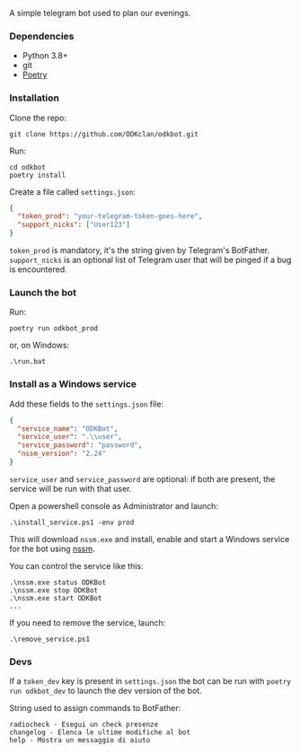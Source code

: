 A simple telegram bot used to plan our evenings.

### Dependencies

- Python 3.8+
- git
- [Poetry](https://python-poetry.org/)

### Installation

Clone the repo:

```
git clone https://github.com/ODKclan/odkbot.git
```

Run:

```console
cd odkbot
poetry install
```

Create a file called `settings.json`:

```json
{
  "token_prod": "your-telegram-token-goes-here",
  "support_nicks": ["User123"]
}
```

`token_prod` is mandatory, it's the string given by Telegram's BotFather. `support_nicks` is an optional list of Telegram
user that will be pinged if a bug is encountered.


### Launch the bot

Run:

```console
poetry run odkbot_prod
```

or, on Windows:

```console
.\run.bat
```

### Install as a Windows service

Add these fields to the `settings.json` file:

```json
{
  "service_name": "ODKBot",
  "service_user": ".\\user",
  "service_password": "password",
  "nssm_version": "2.24"
}
```
`service_user` and `service_password` are optional: if both are present, the service will be run with that user.

Open a powershell console as Administrator and launch:

```console
.\install_service.ps1 -env prod
```

This will download `nssm.exe` and install, enable and start a Windows service for the bot using [nssm](https://nssm.cc/).

You can control the service like this:

```console
.\nssm.exe status ODKBot
.\nssm.exe stop ODKBot
.\nssm.exe start ODKBot
...
```

If you need to remove the service, launch:

```console
.\remove_service.ps1
```

### Devs

If a `token_dev` key is present in `settings.json` the bot can be run with `poetry run odkbot_dev` to launch the dev
version of the bot.

String used to assign commands to BotFather:

```
radiocheck - Esegui un check presenze
changelog - Elenca le ultime modifiche al bot
help - Mostra un messaggio di aiuto
```